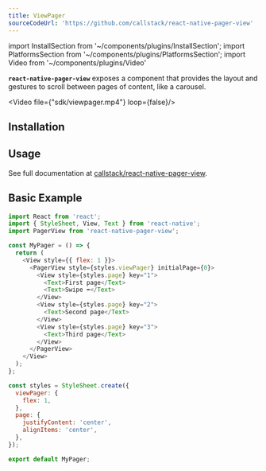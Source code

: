 ```yaml
---
title: ViewPager
sourceCodeUrl: 'https://github.com/callstack/react-native-pager-view'
---
```


import InstallSection from '~/components/plugins/InstallSection';
import PlatformsSection from '~/components/plugins/PlatformsSection';
import Video from '~/components/plugins/Video'

**`react-native-pager-view`** exposes a component that provides the layout and gestures to scroll between pages of content, like a carousel.

<Video file={"sdk/viewpager.mp4"} loop={false}/>

<PlatformsSection android emulator ios simulator />

## Installation

<InstallSection packageName="react-native-pager-view" href="https://github.com/callstack/react-native-pager-view#linking" />

## Usage

See full documentation at [callstack/react-native-pager-view](https://github.com/callstack/react-native-pager-view).

## Basic Example

```js
import React from 'react';
import { StyleSheet, View, Text } from 'react-native';
import PagerView from 'react-native-pager-view';

const MyPager = () => {
  return (
    <View style={{ flex: 1 }}>
      <PagerView style={styles.viewPager} initialPage={0}>
        <View style={styles.page} key="1">
          <Text>First page</Text>
          <Text>Swipe ➡️</Text>
        </View>
        <View style={styles.page} key="2">
          <Text>Second page</Text>
        </View>
        <View style={styles.page} key="3">
          <Text>Third page</Text>
        </View>
      </PagerView>
    </View>
  );
};

const styles = StyleSheet.create({
  viewPager: {
    flex: 1,
  },
  page: {
    justifyContent: 'center',
    alignItems: 'center',
  },
});

export default MyPager;
```
